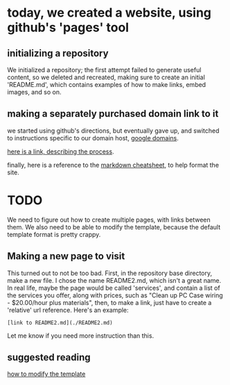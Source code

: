 # today, we created a website, using github's 'pages' tool #

## initializing a repository ##

We initialized a repository; the first attempt failed to generate
useful content, so we deleted and recreated, making sure to 
create an initial 'README.md', which contains examples of how to 
make links, embed images, and so on.

## making a separately purchased domain link to it ##

we started using github's directions, but eventually gave up, and
switched to instructions specific to our domain host, 
[google domains](https://domains.google.com).

[here is a link, describing the process](http://www.curtismlarson.com/blog/2015/04/12/github-pages-google-domains/).


finally, here is a reference to the [markdown cheatsheet](https://github.com/adam-p/markdown-here/wiki/Markdown-Cheatsheet), to help format the site.


# TODO #
We need to figure out how to create multiple pages, with links
 between them.  We also need to be able to modify the template, 
because the default template format is pretty crappy.

## Making a new page to visit ##
This turned out to not be too bad.
First, in the repository base directory, make a new file.  I chose the name README2.md, which isn't a great name.  In real life, maybe
the page would be called 'services', and contain a list of the
services you offer, along with prices, such as "Clean up PC Case
wiring - $20.00/hour plus materials", 
then, to make a link, just have to create a 'relative' url reference.
Here's an example:

```
[link to README2.md](./README2.md)
```
Let me know if you need more instruction than this.


## suggested reading ##
[how to modify the template](https://help.github.com/articles/customizing-css-and-html-in-your-jekyll-theme/)

